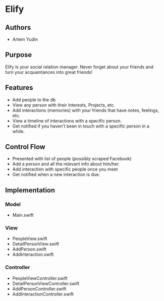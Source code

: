# Elify
## Authors
 - Artem Yudin

## Purpose
Elify is your social relation manager.
Never forget about your friends and turn your acquaintances into great friends!

## Features
 - Add people to the db
 - View any person with their Interests, Projects, etc.
 - Add interactions (memories) with your friends that have notes, feelings, etc.
 - View a timeline of interactions with a specific person.
 - Get notified if you haven't been in touch with a specific person in a while.

## Control Flow
 - Presented with list of people (possibly scraped Facebook)
 - Add a person and all the relevant info about him/her.
 - Add interaction with specific people once you meet
 - Get notified when a new interaction is due.

## Implementation
### Model
 - Main.swift
### View
 - PeopleView.swift
 - DetailPersonView.swift
 - AddPerson.swift
 - AddInteraction.swift
### Controller
 - PeopleViewController.swift
 - DetailPersonViewController.swift
 - AddPersonController.swift
 - AddInteractionController.swift
